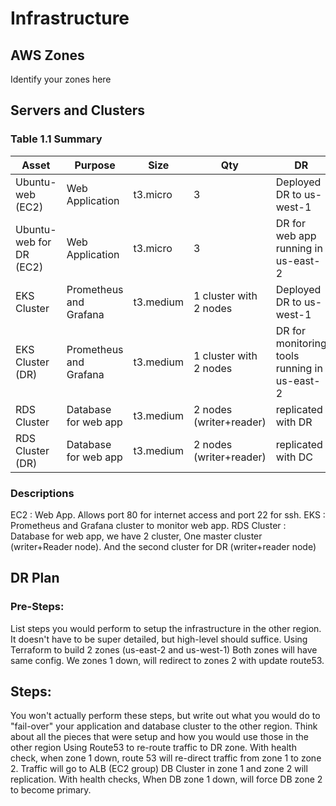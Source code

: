 # Infrastructure
## AWS Zones
Identify your zones here
## Servers and Clusters
### Table 1.1 Summary
| Asset      | Purpose           | Size                                                                   | Qty                                                             | DR                                                                                                           |
|------------|-------------------|------------------------------------------------------------------------|-----------------------------------------------------------------|--------------------------------------------------------------------------------------------------------------|
| Ubuntu-web (EC2) | Web Application | t3.micro | 3 | Deployed DR to us-west-1 |
| Ubuntu-web for DR (EC2) | Web Application | t3.micro | 3 | DR for web app running in us-east-2 |
| EKS Cluster | Prometheus and Grafana | t3.medium | 1 cluster with 2 nodes | Deployed DR to us-west-1|
| EKS Cluster (DR) | Prometheus and Grafana | t3.medium | 1 cluster with 2 nodes | DR for monitoring tools running in us-east-2 |
| RDS Cluster | Database for web app | t3.medium | 2 nodes (writer+reader) | replicated with DR |
| RDS Cluster (DR) | Database for web app | t3.medium | 2 nodes (writer+reader) | replicated with DC |
### Descriptions
EC2 : Web App. Allows port 80 for internet access and port 22 for ssh.
EKS : Prometheus and Grafana cluster to monitor web app. 
RDS Cluster : Database for web app, we have 2 cluster, One master cluster (writer+Reader node). And the second cluster for DR (writer+reader node)
## DR Plan
### Pre-Steps:
List steps you would perform to setup the infrastructure in the other region. It doesn't have to be super detailed, but high-level should suffice.
Using Terraform to build 2 zones (us-east-2 and us-west-1)
Both zones will have same config.
We zones 1 down, will redirect to zones 2 with update route53.
## Steps:
You won't actually perform these steps, but write out what you would do to "fail-over" your application and database cluster to the other region. Think about all the pieces that were setup and how you would use those in the other region
Using Route53 to re-route traffic to DR zone.
With health check, when zone 1 down, route 53 will re-direct traffic from zone 1 to zone 2.
Traffic will go to ALB (EC2 group)
DB Cluster in zone 1 and zone 2 will replication.
With health checks, When DB zone 1 down, will force DB zone 2 to become primary.